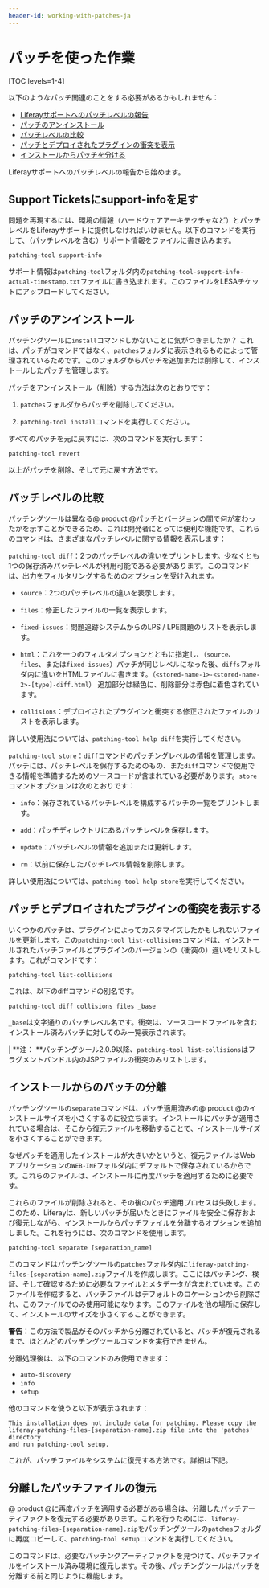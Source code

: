 ```yaml
---
header-id: working-with-patches-ja
---
```


# パッチを使った作業

[TOC levels=1-4]

以下のようなパッチ関連のことをする必要があるかもしれません：

- [
Liferayサポートへのパッチレベルの報告](#including-support-info-in-support-tickets)
- [パッチのアンインストール](#uninstalling-patches)
- [パッチレベルの比較](#comparing-patch-levels)
- [パッチとデプロイされたプラグインの衝突を表示](#list-collisions)
- [インストールからパッチを分ける](#separating-patches-from-the-installation)

Liferayサポートへのパッチレベルの報告から始めます。

## Support Ticketsにsupport-infoを足す

問題を再現するには、環境の情報（ハードウェアアーキテクチャなど）とパッチレベルをLiferayサポートに提供しなければいけません。以下のコマンドを実行して、（パッチレベルを含む）サポート情報をファイルに書き込みます。



    patching-tool support-info

サポート情報は`patching-tool`フォルダ内の`patching-tool-support-info-actual-timestamp.txt`ファイルに書き込まれます。このファイルをLESAチケットにアップロードしてください。

## パッチのアンインストール

パッチングツールに`install`コマンドしかないことに気がつきましたか？
これは、パッチがコマンドではなく、`patches`フォルダに表示されるものによって管理されているためです。このフォルダからパッチを追加または削除して、インストールしたパッチを管理します。



パッチをアンインストール（削除）する方法は次のとおりです：



1. `patches`フォルダからパッチを削除してください。



2. `patching-tool install`コマンドを実行してください。



すべてのパッチを元に戻すには、次のコマンドを実行します：



    patching-tool revert

以上がパッチを削除、そして元に戻す方法です。

## パッチレベルの比較

パッチングツールは異なる@ product @パッチとバージョンの間で何が変わったかを示すことができるため、これは開発者にとっては便利な機能です。これらのコマンドは、さまざまなパッチレベルに関する情報を表示します：

`patching-tool diff`：2つのパッチレベルの違いをプリントします。少なくとも1つの保存済みパッチレベルが利用可能である必要があります。このコマンドは、出力をフィルタリングするためのオプションを受け入れます。

- `source`：2つのパッチレベルの違いを表示します。

- `files`：修正したファイルの一覧を表示します。

- `fixed-issues`：問題追跡システムからのLPS / LPE問題のリストを表示します。

- `html`：これを一つのフィルタオプションとともに指定し、（`source`、 `files`、または`fixed-issues`）パッチが同じレベルになった後、`diffs`フォルダ内に違いをHTMLファイルに書きます。（`<stored-name-1>-<stored-name-2>-[type]-diff.html`）
追加部分は緑色に、削除部分は赤色に着色されています。

- `collisions`：デプロイされたプラグインと衝突する修正されたファイルのリストを表示します。


詳しい使用法については、`patching-tool help diff`を実行してください。



`patching-tool store`：`diff`コマンドのパッチングレベルの情報を管理します。パッチには、パッチレベルを保存するためのもの、また`diff`コマンドで使用できる情報を準備するためのソースコードが含まれている必要があります。`store`コマンドオプションは次のとおりです：



- `info`：保存されているパッチレベルを構成するパッチの一覧をプリントします。

- `add`：パッチディレクトリにあるパッチレベルを保存します。

- `update`：パッチレベルの情報を追加または更新します。

- `rm`：以前に保存したパッチレベル情報を削除します。


詳しい使用法については、`patching-tool help store`を実行してください。

## パッチとデプロイされたプラグインの衝突を表示する

いくつかのパッチは、プラグインによってカスタマイズしたかもしれないファイルを更新します。この`patching-tool list-collisions`コマンドは、インストールされたパッチファイルとプラグインのバージョンの（衝突の）違いをリストします。これがコマンドです：


    patching-tool list-collisions

これは、以下のdiffコマンドの別名です。



    patching-tool diff collisions files _base

`_base`は文字通りのパッチレベル名です。衝突は、ソースコードファイルを含むインストール済みパッチに対してのみ一覧表示されます。



| **注： **パッチングツール2.0.9以降、`patching-tool list-collisions`はフラグメントバンドル内のJSPファイルの衝突のみリストします。

## インストールからのパッチの分離

パッチングツールの`separate`コマンドは、パッチ適用済みの@ product @のインストールサイズを小さくするのに役立ちます。インストールにパッチが適用されている場合は、そこから復元ファイルを移動することで、インストールサイズを小さくすることができます。



なぜパッチを適用したインストールが大きいかというと、復元ファイルはWebアプリケーションの`WEB-INF`フォルダ内にデフォルトで保存されているからです。これらのファイルは、インストールに再度パッチを適用するために必要です。



これらのファイルが削除されると、その後のパッチ適用プロセスは失敗します。このため、Liferayは、新しいパッチが届いたときにファイルを安全に保存および復元しながら、インストールからパッチファイルを分離するオプションを追加しました。これを行うには、次のコマンドを使用します。

    patching-tool separate [separation_name]

このコマンドはパッチングツールの`patches`フォルダ内に`liferay-patching-files-[separation-name].zip`ファイルを作成します。ここにはパッチング、検証、そして確認するために必要なファイルとメタデータが含まれています。このファイルを作成すると、パッチファイルはデフォルトのロケーションから削除され、このファイルでのみ使用可能になります。このファイルを他の場所に保存して、インストールのサイズを小さくすることができます。



**警告**：この方法で製品がそのパッチから分離されていると、パッチが復元されるまで、ほとんどのパッチングツールコマンドを実行できません。



分離処理後は、以下のコマンドのみ使用できます：

- `auto-discovery`
- `info`
- `setup`

他のコマンドを使うと以下が表示されます：

    This installation does not include data for patching. Please copy the
    liferay-patching-files-[separation-name].zip file into the 'patches' directory
    and run patching-tool setup.

これが、パッチファイルをシステムに復元する方法です。詳細は下記。

## 分離したパッチファイルの復元

@ product @に再度パッチを適用する必要がある場合は、分離したパッチアーティファクトを復元する必要があります。これを行うためには、`liferay-patching-files-[separation-name].zip`をパッチングツールの`patches`フォルダに再度コピーして、`patching-tool setup`コマンドを実行してください。



このコマンドは、必要なパッチングアーティファクトを見つけて、パッチファイルをインストール済み環境に復元します。その後、パッチングツールはパッチを分離する前と同じように機能します。
